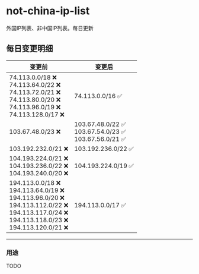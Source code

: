 # not-china-ip-list
外国IP列表、非中国IP列表。每日更新

每日变更明细
--------------------
|  变更前   | 变更后 |
|  ----  | ----  |
|  74.113.0.0/18 :x: <br> 74.113.64.0/22 :x: <br> 74.113.72.0/21 :x: <br> 74.113.80.0/20 :x: <br> 74.113.96.0/19 :x: <br> 74.113.128.0/17 :x: <br> | 74.113.0.0/16 :white_check_mark: | 
|  103.67.48.0/23 :x:  | 103.67.48.0/22 :white_check_mark: <br> 103.67.54.0/23 :white_check_mark: <br> 103.67.56.0/21 :white_check_mark: <br>  | 
|  103.192.232.0/21 :x:  | 103.192.236.0/22 :white_check_mark: | 
|  104.193.224.0/21 :x: <br> 104.193.236.0/22 :x: <br> 104.193.240.0/20 :x: <br> | 104.193.224.0/19 :white_check_mark: | 
|  194.113.0.0/18 :x: <br> 194.113.64.0/19 :x: <br> 194.113.96.0/20 :x: <br> 194.113.112.0/22 :x: <br> 194.113.117.0/24 :x: <br> 194.113.118.0/23 :x: <br> 194.113.120.0/21 :x: <br> | 194.113.0.0/17 :white_check_mark: | 

--------------------
### 用途
TODO
